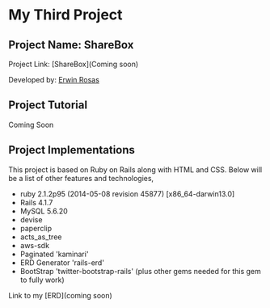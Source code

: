 # My Third Project

## Project Name: ShareBox

Project Link: [ShareBox](Coming soon)

Developed by: [Erwin Rosas](https://github.com/eerrad213)

## Project Tutorial

Coming Soon

## Project Implementations

This project is based on Ruby on Rails along with HTML and CSS. Below will be a list of other features and technologies, 
* ruby 2.1.2p95 (2014-05-08 revision 45877) [x86_64-darwin13.0]
* Rails 4.1.7
* MySQL 5.6.20
* devise
* paperclip
* acts_as_tree
* aws-sdk
* Paginated 'kaminari'
* ERD Generator 'rails-erd'
* BootStrap 'twitter-bootstrap-rails' (plus other gems needed for this gem to fully work)

Link to my [ERD](coming soon)
